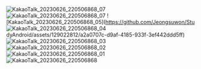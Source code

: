 ![KakaoTalk_20230626_220506868_07](https://github.com/Jeongsuwon/StudyAndroid/assets/129022812/988b5765-256d-4f6f-8f40-45b2fbfd0ab8)
![KakaoTalk_20230626_220506868_07](https://github.com/Jeongsuwon/StudyAndroid/assets/129022812/b475002e-d26b-4ed4-a016-84a5092f7323)
![KakaoTalk_20230626_220506868_05](https://github.com/Jeongsuwon/Stu
![KakaoTalk_20230626_220506868_04](https://github.com/Jeongsuwon/StudyAndroid/assets/129022812/172d4b14-b69f-4efa-bfdc-1a12e919bd61)
dyAndroid/assets/129022812/a2a0707c-d9af-4185-933f-3ef442ddd5ff)
![KakaoTalk_20230626_220506868_03](https://github.com/Jeongsuwon/StudyAndroid/assets/129022812/0f1e73b5-b309-4a60-9766-f32a37a1c1eb)
![KakaoTalk_20230626_220506868_02](https://github.com/Jeongsuwon/StudyAndroid/assets/129022812/0c08f69b-0166-44e0-b9ff-755dc0f5e82c)
![KakaoTalk_20230626_220506868_01](https://github.com/Jeongsuwon/StudyAndroid/assets/129022812/929799e9-3254-419b-a988-8f5b8920107c)
![KakaoTalk_20230626_220506868](https://github.com/Jeongsuwon/StudyAndroid/assets/129022812/a281e8a2-63b1-4ebd-b510-7910b4005a12)

